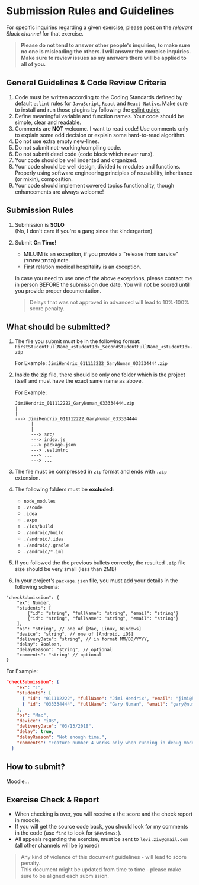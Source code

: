 
# Submission Rules and Guidelines

For specific inquiries regarding a given exercise, please post on the *relevant Slack channel*  for that exercise.

> **Please do not tend to answer other people's inquiries, to make sure no one is misleading the others. I will answer the exercise inquiries.
Make sure to review issues as my answers there will be applied to all of you.**


## General Guidelines & Code Review Criteria
1. Code must be written according to the Coding Standards defined by default `eslint` rules for `JavaScript`, `React` and `React-Native`.
Make sure to install and run those plugins by following the [eslint guide](./eslint.md)
2. Define meaningful variable and function names. Your code should be simple, clear and readable.
3. Comments are **NOT** welcome. I want to read code! Use comments only to explain some odd decision or explain some hard-to-read algorithm.
4. Do not use extra empty new-lines.
5. Do not submit not-working/compiling code.
6. Do not submit dead code (code block which never runs).
7. Your code should be well indented and organized.
8. Your code should be well design, divided to modules and functions. Properly using software engineering principles of reusability, inheritance (or mixin), composition.
9. Your code should implement covered topics functionality, though enhancements are always welcome!


## Submission Rules
1. Submission is **SOLO**<br>
(No, I don't care if you're a gang since the kindergarten)
2. Submit **On Time!**
    * MILUIM is an exception, if you provide a "release from service" (מכתב שחרור) note.
    * First relation medical hospitality is an exception.<br>

    In case you need to use one of the above exceptions, please contact me in person BEFORE the submission due date. You will not be scored until you provide proper documentation.<br>
    > Delays that was not approved in advanced will lead to 10%-100% score penalty.

## What should be submitted?
1. The file you submit must be in the following format:<br>
`FirstStudentFullName_<studentId>_SecondStudentFullName_<studentId>.zip`

    For Example: `JimiHendrix_011112222_GaryNuman_033334444.zip`
2. Inside the zip file, there should be only one folder which is the project itself and must have the exact same name as above.

    For Example:
    ```
    JimiHendrix_011112222_GaryNuman_033334444.zip
    |
    |
    ---> JimiHendrix_011112222_GaryNuman_033334444
          |
          |
          ---> src/
          ---> index.js
          ---> package.json
          ---> .eslintrc
          ---> ...
          ---> ...
    ```
3. The file must be compressed in `zip` format and ends with `.zip` extension.
4. The following folders must be **excluded**:
    * `node_modules`
    * `.vscode`
    * `.idea`
    * `.expo`
    * `./ios/build`
    * `./android/build`
    * `./android/.idea`
    * `./android/.gradle`
    * `./android/*.iml`

5. If you followed the the previous bullets correctly, the resulted `.zip` file size should be very small (less than 2MB)
6. In your project's `package.json` file, you must add your details in the following schema:
```
"checkSubmission": {
    "ex": Number,
    "students": [
        {"id": "string", "fullName": "string", "email": "string"}
        {"id": "string", "fullName": "string", "email": "string"}
    ],
    "os": "string", // one of [Mac, Linux, Windows]
    "device": "string", // one of [Android, iOS]
    "deliveryDate": "string", // in format MM/DD/YYYY,
    "delay": Boolean,
    "delayReason": "string", // optional
    "comments": "string" // optional
}
```
For Example:
```json
"checkSubmission": {
    "ex": "1",
    "students": [
      { "id": "011112222", "fullName": "Jimi Hendrix", "email": "jimi@hendrix.com" },
      { "id": "033334444", "fullName": "Gary Numan", "email": "gary@numan.com" }
    ],
    "os": "Mac",
    "device": "iOS",
    "deliveryDate": "03/13/2018",
    "delay": true,
    "delayReason": "Not enough time.",
    "comments": "Feature number 4 works only when running in debug mode."
  }
```

## How to submit?
Moodle...


## Exercise Check & Report
* When checking is over, you will receive a the score and the check report in moodle.
* If you will get the source code back, you should look for my comments in the code (use `find` to look for `$Review$:`).
* All appeals regarding the exercise, must be sent to `levi.ziv@gmail.com` (all other channels will be ignored)


> Any kind of violence of this document guidelines - will lead to score penalty.<br>
This document might be updated from time to time - please make sure to be aligned each submission.
